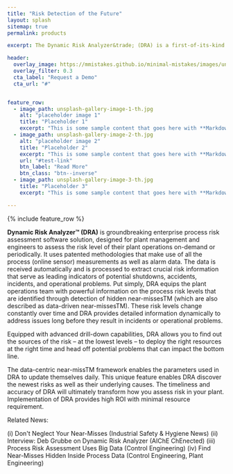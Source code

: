 ```yaml
---
title: "Risk Detection of the Future"
layout: splash
sitemap: true
permalink: products

excerpt: The Dynamic Risk Analyzer&trade; (DRA) is a first-of-its-kind advanced warning software platform that identifies potential failures at initiation stage – enabling operating personnel to take proactive corrective actions and prevent losses.

header: 
  overlay_image: https://mmistakes.github.io/minimal-mistakes/images/unsplash-gallery-image-3.jpg
  overlay_filter: 0.3
  cta_label: "Request a Demo"
  cta_url: "#"


feature_row:
  - image_path: unsplash-gallery-image-1-th.jpg
    alt: "placeholder image 1"
    title: "Placeholder 1"
    excerpt: "This is some sample content that goes here with **Markdown** formatting."
  - image_path: unsplash-gallery-image-2-th.jpg
    alt: "placeholder image 2"
    title: "Placeholder 2"
    excerpt: "This is some sample content that goes here with **Markdown** formatting."
    url: "#test-link"
    btn_label: "Read More"
    btn_class: "btn--inverse"
  - image_path: unsplash-gallery-image-3-th.jpg
    title: "Placeholder 3"
    excerpt: "This is some sample content that goes here with **Markdown** formatting."

---
```


{% include feature_row %}

**Dynamic Risk Analyzer&trade; (DRA)** is groundbreaking enterprise process risk assessment software solution, designed for plant management and engineers to assess the risk level of their plant operations on-demand or periodically. It uses patented methodologies that make use of all the process (online sensor) measurements as well as alarm data. The data is received automatically and is processed to extract crucial risk information that serve as leading indicators of potential shutdowns, accidents, incidents, and operational problems. Put simply, DRA equips the plant operations team with powerful information on the process risk levels that are identified through detection of hidden near-missesTM (which are also described as data-driven near-missesTM). These risk levels change constantly over time and DRA provides detailed information dynamically to address issues long before they result in incidents or operational problems.

Equipped with advanced drill-down capabilities, DRA allows you to find out the sources of the risk – at the lowest levels – to deploy the right resources at the right time and head off potential problems that can impact the bottom line.

The data-centric near-missTM framework enables the parameters used in DRA to update themselves daily. This unique feature enables DRA discover the newest risks as well as their underlying causes. The timeliness and accuracy of DRA will ultimately transform how you assess risk in your plant. Implementation of DRA provides high ROI with minimal resource requirement.

Related News: 

(i) Don't Neglect Your Near-Misses (Industrial Safety & Hygiene News) 
(ii) Interview: Deb Grubbe on Dynamic Risk Analyzer (AIChE ChEnected) 
(iii) Process Risk Assessment Uses Big Data (Control Engineering) 
(iv) Find Near-Misses Hidden Inside Process Data (Control Engineering, Plant Engineering)


